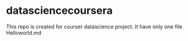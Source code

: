 # datasciencecoursera
This repo is created for courser datascience project. It have only one file Helloworld.md
